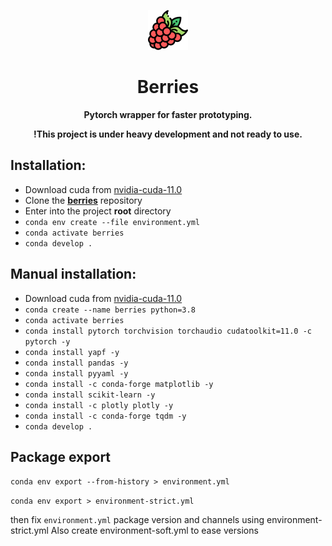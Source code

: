 <div align="center">

![Logo](assets/raspberry.png)

# Berries 

**Pytorch wrapper for faster prototyping.**

**!This project is under heavy development and not ready to use.**

</div>


## Installation:

 * Download cuda from [nvidia-cuda-11.0](https://developer.nvidia.com/cuda-11.0-download-archive)
 * Clone the **[berries](https://github.com/ugurgudelek/berries)** repository
 * Enter into the project **root** directory
 * `conda env create --file environment.yml`
 * `conda activate berries`
 * `conda develop .`




## Manual installation:

 * Download cuda from [nvidia-cuda-11.0](https://developer.nvidia.com/cuda-11.0-download-archive)
 * `conda create --name berries python=3.8`
 * `conda activate berries`
 * `conda install pytorch torchvision torchaudio cudatoolkit=11.0 -c pytorch -y`
 * `conda install yapf -y`
 * `conda install pandas -y`
 * `conda install pyyaml -y`
 * `conda install -c conda-forge matplotlib -y`
 * `conda install scikit-learn -y`
 * `conda install -c plotly plotly -y`
 * `conda install -c conda-forge tqdm -y`
 * `conda develop .`




## Package export

```conda env export --from-history > environment.yml```

```conda env export > environment-strict.yml```

then fix `environment.yml` package version and channels using environment-strict.yml
Also create environment-soft.yml to ease versions